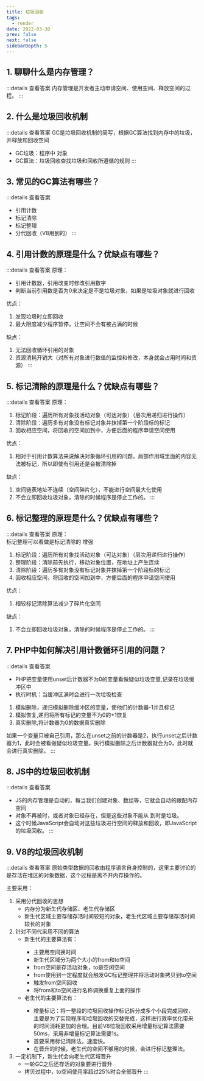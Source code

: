 ```yaml
---
title: 垃圾回收
tags: 
  - render
date: 2022-03-30
prev: false
next: false
sidebarDepth: 5
---
```


## 1. 聊聊什么是内存管理？

:::details 查看答案
内存管理是开发者主动申请空间、使用空间、释放空间的过程。
:::

## 2. 什么是垃圾回收机制

:::details 查看答案
GC是垃圾回收机制的简写，根据GC算法找到内存中的垃圾，并释放和回收空间
- GC垃圾：程序中 <str str="不再需要使用的，程序中不能再访问的" /> 对象
- GC算法：垃圾回收查找垃圾和回收所遵循的规则
:::

## 3. 常见的GC算法有哪些？

:::details 查看答案
- 引用计数
- 标记清除
- 标记整理
- 分代回收（V8用到的）
:::

## 4. 引用计数的原理是什么？优缺点有哪些？
:::details 查看答案
原理：
- 引用计数器，引用改变时修改引用数字
- 判断当前引用数是否为0来决定是不是垃圾对象，如果是垃圾对象就进行回收

优点：
1. 发现垃圾时立即回收
2. 最大限度减少程序暂停，让空间不会有被占满的时候

缺点：
1. 无法回收循环引用的对象
2. 资源消耗开销大（对所有对象进行数值的监控和修改，本身就会占用时间和资源）
:::

## 5. 标记清除的原理是什么？优缺点有哪些？
:::details 查看答案
原理：
1. 标记阶段：遍历所有对象找活动对象（可达对象）<str str="标记"/>（层次用递归进行操作）
2. 清除阶段：遍历多有对象<str str="清除"/>没有标记对象并抹掉第一个阶段标的标记
3. 回收相应空间，将回收的空间加到<str str="空闲链表"/>中，方便后面的程序申请空间使用

优点：
1. 相对于引用计数算法来说解决对象循环引用的问题，局部作用域里面的内容无法被标记，所以即使有引用还是会被清除掉

缺点：
1. 空间链表地址不连续（空间碎片化），不能进行空间最大化使用
2. 不会立即回收垃圾对象，清除的时候程序是停止工作的。
:::

## 6. 标记整理的原理是什么？优缺点有哪些？
:::details 查看答案
原理：  
标记整理可以看做是标记清除的 增强
1. 标记阶段：遍历所有对象找活动对象（可达对象）<str str="标记"/>（层次用递归进行操作）
2. 整理阶段：清除前先执行<str str="整理"/>，移动对象位置，在地址上产生连续
3. 清除阶段：遍历多有对象<str str="清除"/>没有标记对象并抹掉第一个阶段标的标记
4. 回收相应空间，将回收的空间加到<str str="空闲链表"/>中，方便后面的程序申请空间使用

优点：
1. 相较标记清除算法减少了碎片化空间

缺点：
1. 不会立即回收垃圾对象，清除的时候程序是停止工作的。
:::

## 7. PHP中如何解决引用计数循环引用的问题？

:::details 查看答案
- PHP把变量使用unset后计数器不为0的变量看做疑似垃圾变量,记录在垃圾缓冲区中
- 执行时机：当缓冲区满时会进行一次垃圾检查

1. 模拟删除，递归模拟删除缓冲区的变量，使他们的计数器-1并且标记
2. 模拟恢复,递归将所有标记的变量不为0的+1恢复
3. 真实删除,将计数器为0的数据真实删除

如果一个变量只被自己引用，那么在unset之前的计数器是2，执行unset之后计数器为1，此时会被看做疑似垃圾变量。执行模拟删除之后计数器就会为0，此时就会进行真实删除。
:::

## 8. JS中的垃圾回收机制

:::details 查看答案
- JS的内存管理是自动的，每当我们创建对象、数组等，它就会自动的跟配内存空间
- 对象不再被<str str="引用" />时，或者对象已经存在，但是这些对象不能从<str str="根上访问（全局变量对象）" /> 到时是垃圾。
- 这个时候JavaScript会自动对这些垃圾进行空间的释放和回收，即JavaScript的垃圾回收。
:::

## 9. V8的垃圾回收机制

:::details 查看答案
原始类型数据的回收由程序语言自身控制的，这里主要讨论的是存活在堆区的对象数据，这个过程是离不开内存操作的。

主要采用：
1. 采用分代回收的思想
    - 内存分为新生代存储区、老生代存储区
    - 新生代区域主要存储存活时间较短的对象，老生代区域主要存储存活时间较长的对象
2. 针对不同代采用不同的算法
    - 新生代的主要算法有：<str str="复制算法+标记整理法" />
        + 主要用空间换时间
        + 新生代区域分为两个大小的from和to空间
        + from空间是存活动对象，to是空闲空间
        + from使用到一定程度就会触发GC标记整理并将活动对象拷贝到to空间
        + 触发from空间回收
        + 将from和to空间进行名称调换重复上面的操作
    - 老生代的主要算法有：<str str="标记清除+标记整理+增量标记法" />
        + 增量标记：将一整段的垃圾回收操作标记拆分成多个小段完成回收，主要是为了实现程序和垃圾回收的交替完成，这样进行效率优化带来的时间消耗更加的合理。目前V8垃圾回收采用增量标记算法需要50ms，采用非增量标记算法需要1s。
        + 首要采用标记清除法，速度快。
        + 在晋升的时候，老生代的空间不够用的时候，会进行标记整理法。
3. 一定机制下，新生代会向老生代区域晋升
    - 一轮GC之后还存活的对象要进行晋升
    - 拷贝过程中，to空间使用率超过25%时会全部晋升
:::